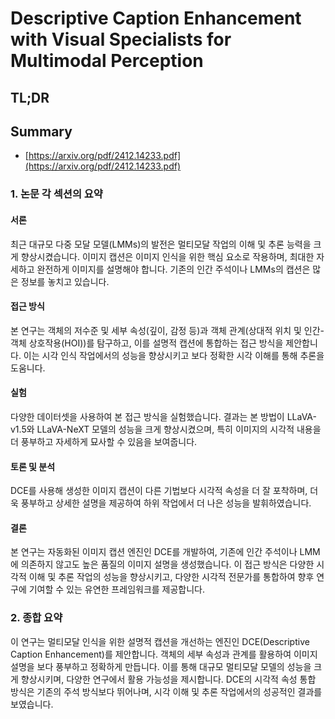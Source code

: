 # Descriptive Caption Enhancement with Visual Specialists for Multimodal Perception
## TL;DR
## Summary
- [https://arxiv.org/pdf/2412.14233.pdf](https://arxiv.org/pdf/2412.14233.pdf)

### 1. 논문 각 섹션의 요약

#### 서론
최근 대규모 다중 모달 모델(LMMs)의 발전은 멀티모달 작업의 이해 및 추론 능력을 크게 향상시켰습니다. 이미지 캡션은 이미지 인식을 위한 핵심 요소로 작용하며, 최대한 자세하고 완전하게 이미지를 설명해야 합니다. 기존의 인간 주석이나 LMMs의 캡션은 많은 정보를 놓치고 있습니다.

#### 접근 방식
본 연구는 객체의 저수준 및 세부 속성(깊이, 감정 등)과 객체 관계(상대적 위치 및 인간-객체 상호작용(HOI))를 탐구하고, 이를 설명적 캡션에 통합하는 접근 방식을 제안합니다. 이는 시각 인식 작업에서의 성능을 향상시키고 보다 정확한 시각 이해를 통해 추론을 도움니다.

#### 실험
다양한 데이터셋을 사용하여 본 접근 방식을 실험했습니다. 결과는 본 방법이 LLaVA-v1.5와 LLaVA-NeXT 모델의 성능을 크게 향상시켰으며, 특히 이미지의 시각적 내용을 더 풍부하고 자세하게 묘사할 수 있음을 보여줍니다.

#### 토론 및 분석
DCE를 사용해 생성한 이미지 캡션이 다른 기법보다 시각적 속성을 더 잘 포착하며, 더욱 풍부하고 상세한 설명을 제공하여 하위 작업에서 더 나은 성능을 발휘하였습니다.

#### 결론
본 연구는 자동화된 이미지 캡션 엔진인 DCE를 개발하여, 기존에 인간 주석이나 LMM에 의존하지 않고도 높은 품질의 이미지 설명을 생성했습니다. 이 접근 방식은 다양한 시각적 이해 및 추론 작업의 성능을 향상시키고, 다양한 시각적 전문가를 통합하여 향후 연구에 기여할 수 있는 유연한 프레임워크를 제공합니다.

### 2. 종합 요약
이 연구는 멀티모달 인식을 위한 설명적 캡션을 개선하는 엔진인 DCE(Descriptive Caption Enhancement)를 제안합니다. 객체의 세부 속성과 관계를 활용하여 이미지 설명을 보다 풍부하고 정확하게 만듭니다. 이를 통해 대규모 멀티모달 모델의 성능을 크게 향상시키며, 다양한 연구에서 활용 가능성을 제시합니다. DCE의 시각적 속성 통합 방식은 기존의 주석 방식보다 뛰어나며, 시각 이해 및 추론 작업에서의 성공적인 결과를 보였습니다.